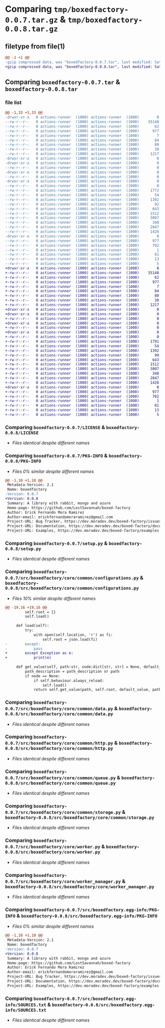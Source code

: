 # Comparing `tmp/boxedfactory-0.0.7.tar.gz` & `tmp/boxedfactory-0.0.8.tar.gz`

## filetype from file(1)

```diff
@@ -1 +1 @@
-gzip compressed data, was "boxedfactory-0.0.7.tar", last modified: Sat Oct 21 14:31:02 2023, max compression
+gzip compressed data, was "boxedfactory-0.0.8.tar", last modified: Sat Oct 21 14:55:27 2023, max compression
```

## Comparing `boxedfactory-0.0.7.tar` & `boxedfactory-0.0.8.tar`

### file list

```diff
@@ -1,33 +1,33 @@
-drwxr-xr-x   0 actions-runner  (1000) actions-runner  (1000)        0 2023-10-21 14:31:02.263048 boxedfactory-0.0.7/
--rw-r--r--   0 actions-runner  (1000) actions-runner  (1000)    35148 2023-10-21 12:55:50.000000 boxedfactory-0.0.7/LICENSE
--rw-r--r--   0 actions-runner  (1000) actions-runner  (1000)       62 2023-10-21 12:59:33.000000 boxedfactory-0.0.7/MANIFEST.in
--rw-r--r--   0 actions-runner  (1000) actions-runner  (1000)      977 2023-10-21 14:31:02.259048 boxedfactory-0.0.7/PKG-INFO
--rw-r--r--   0 actions-runner  (1000) actions-runner  (1000)        7 2023-10-21 12:59:33.000000 boxedfactory-0.0.7/README.md
--rw-r--r--   0 actions-runner  (1000) actions-runner  (1000)       84 2023-10-21 12:55:50.000000 boxedfactory-0.0.7/pyproject.toml
--rw-r--r--   0 actions-runner  (1000) actions-runner  (1000)       80 2023-10-21 12:55:50.000000 boxedfactory-0.0.7/requirements.txt
--rw-r--r--   0 actions-runner  (1000) actions-runner  (1000)       38 2023-10-21 14:31:02.263048 boxedfactory-0.0.7/setup.cfg
--rw-r--r--   0 actions-runner  (1000) actions-runner  (1000)     1217 2023-10-21 12:59:33.000000 boxedfactory-0.0.7/setup.py
-drwxr-xr-x   0 actions-runner  (1000) actions-runner  (1000)        0 2023-10-21 14:31:02.243048 boxedfactory-0.0.7/src/
-drwxr-xr-x   0 actions-runner  (1000) actions-runner  (1000)        0 2023-10-21 14:31:02.243048 boxedfactory-0.0.7/src/boxedfactory/
--rw-r--r--   0 actions-runner  (1000) actions-runner  (1000)        0 2023-10-21 12:55:50.000000 boxedfactory-0.0.7/src/boxedfactory/__init__.py
-drwxr-xr-x   0 actions-runner  (1000) actions-runner  (1000)        0 2023-10-21 14:31:02.255047 boxedfactory-0.0.7/src/boxedfactory/core/
--rw-r--r--   0 actions-runner  (1000) actions-runner  (1000)        0 2023-10-21 12:55:50.000000 boxedfactory-0.0.7/src/boxedfactory/core/__init__.py
-drwxr-xr-x   0 actions-runner  (1000) actions-runner  (1000)        0 2023-10-21 14:31:02.259048 boxedfactory-0.0.7/src/boxedfactory/core/common/
--rw-r--r--   0 actions-runner  (1000) actions-runner  (1000)        0 2023-10-21 12:55:50.000000 boxedfactory-0.0.7/src/boxedfactory/core/common/__init__.py
--rw-r--r--   0 actions-runner  (1000) actions-runner  (1000)     1772 2023-10-21 12:55:50.000000 boxedfactory-0.0.7/src/boxedfactory/core/common/configurations.py
--rw-r--r--   0 actions-runner  (1000) actions-runner  (1000)       54 2023-10-21 12:55:50.000000 boxedfactory-0.0.7/src/boxedfactory/core/common/cryptography.py
--rw-r--r--   0 actions-runner  (1000) actions-runner  (1000)     1392 2023-10-21 14:30:35.000000 boxedfactory-0.0.7/src/boxedfactory/core/common/data.py
--rw-r--r--   0 actions-runner  (1000) actions-runner  (1000)       92 2023-10-21 12:55:50.000000 boxedfactory-0.0.7/src/boxedfactory/core/common/environment.py
--rw-r--r--   0 actions-runner  (1000) actions-runner  (1000)      643 2023-10-21 12:55:50.000000 boxedfactory-0.0.7/src/boxedfactory/core/common/http.py
--rw-r--r--   0 actions-runner  (1000) actions-runner  (1000)     1512 2023-10-21 14:30:35.000000 boxedfactory-0.0.7/src/boxedfactory/core/common/queue.py
--rw-r--r--   0 actions-runner  (1000) actions-runner  (1000)     3007 2023-10-21 14:30:35.000000 boxedfactory-0.0.7/src/boxedfactory/core/common/storage.py
--rw-r--r--   0 actions-runner  (1000) actions-runner  (1000)      348 2023-10-21 12:55:50.000000 boxedfactory-0.0.7/src/boxedfactory/core/test_worker.py
--rw-r--r--   0 actions-runner  (1000) actions-runner  (1000)     2847 2023-10-21 13:47:15.000000 boxedfactory-0.0.7/src/boxedfactory/core/worker.py
--rw-r--r--   0 actions-runner  (1000) actions-runner  (1000)     1426 2023-10-21 12:55:50.000000 boxedfactory-0.0.7/src/boxedfactory/core/worker_manager.py
-drwxr-xr-x   0 actions-runner  (1000) actions-runner  (1000)        0 2023-10-21 14:31:02.251047 boxedfactory-0.0.7/src/boxedfactory.egg-info/
--rw-r--r--   0 actions-runner  (1000) actions-runner  (1000)      977 2023-10-21 14:31:02.000000 boxedfactory-0.0.7/src/boxedfactory.egg-info/PKG-INFO
--rw-r--r--   0 actions-runner  (1000) actions-runner  (1000)      782 2023-10-21 14:31:02.000000 boxedfactory-0.0.7/src/boxedfactory.egg-info/SOURCES.txt
--rw-r--r--   0 actions-runner  (1000) actions-runner  (1000)        1 2023-10-21 14:31:02.000000 boxedfactory-0.0.7/src/boxedfactory.egg-info/dependency_links.txt
--rw-r--r--   0 actions-runner  (1000) actions-runner  (1000)       81 2023-10-21 14:31:02.000000 boxedfactory-0.0.7/src/boxedfactory.egg-info/requires.txt
--rw-r--r--   0 actions-runner  (1000) actions-runner  (1000)       13 2023-10-21 14:31:02.000000 boxedfactory-0.0.7/src/boxedfactory.egg-info/top_level.txt
--rw-r--r--   0 actions-runner  (1000) actions-runner  (1000)        5 2023-10-21 14:30:35.000000 boxedfactory-0.0.7/version.txt
+drwxr-xr-x   0 actions-runner  (1000) actions-runner  (1000)        0 2023-10-21 14:55:27.187866 boxedfactory-0.0.8/
+-rw-r--r--   0 actions-runner  (1000) actions-runner  (1000)    35148 2023-10-21 12:55:50.000000 boxedfactory-0.0.8/LICENSE
+-rw-r--r--   0 actions-runner  (1000) actions-runner  (1000)       62 2023-10-21 12:59:33.000000 boxedfactory-0.0.8/MANIFEST.in
+-rw-r--r--   0 actions-runner  (1000) actions-runner  (1000)      977 2023-10-21 14:55:27.187866 boxedfactory-0.0.8/PKG-INFO
+-rw-r--r--   0 actions-runner  (1000) actions-runner  (1000)        7 2023-10-21 12:59:33.000000 boxedfactory-0.0.8/README.md
+-rw-r--r--   0 actions-runner  (1000) actions-runner  (1000)       84 2023-10-21 12:55:50.000000 boxedfactory-0.0.8/pyproject.toml
+-rw-r--r--   0 actions-runner  (1000) actions-runner  (1000)       80 2023-10-21 12:55:50.000000 boxedfactory-0.0.8/requirements.txt
+-rw-r--r--   0 actions-runner  (1000) actions-runner  (1000)       38 2023-10-21 14:55:27.191866 boxedfactory-0.0.8/setup.cfg
+-rw-r--r--   0 actions-runner  (1000) actions-runner  (1000)     1217 2023-10-21 12:59:33.000000 boxedfactory-0.0.8/setup.py
+drwxr-xr-x   0 actions-runner  (1000) actions-runner  (1000)        0 2023-10-21 14:55:27.179866 boxedfactory-0.0.8/src/
+drwxr-xr-x   0 actions-runner  (1000) actions-runner  (1000)        0 2023-10-21 14:55:27.183866 boxedfactory-0.0.8/src/boxedfactory/
+-rw-r--r--   0 actions-runner  (1000) actions-runner  (1000)        0 2023-10-21 12:55:50.000000 boxedfactory-0.0.8/src/boxedfactory/__init__.py
+drwxr-xr-x   0 actions-runner  (1000) actions-runner  (1000)        0 2023-10-21 14:55:27.187866 boxedfactory-0.0.8/src/boxedfactory/core/
+-rw-r--r--   0 actions-runner  (1000) actions-runner  (1000)        0 2023-10-21 12:55:50.000000 boxedfactory-0.0.8/src/boxedfactory/core/__init__.py
+drwxr-xr-x   0 actions-runner  (1000) actions-runner  (1000)        0 2023-10-21 14:55:27.187866 boxedfactory-0.0.8/src/boxedfactory/core/common/
+-rw-r--r--   0 actions-runner  (1000) actions-runner  (1000)        0 2023-10-21 12:55:50.000000 boxedfactory-0.0.8/src/boxedfactory/core/common/__init__.py
+-rw-r--r--   0 actions-runner  (1000) actions-runner  (1000)     1791 2023-10-21 14:54:58.000000 boxedfactory-0.0.8/src/boxedfactory/core/common/configurations.py
+-rw-r--r--   0 actions-runner  (1000) actions-runner  (1000)       54 2023-10-21 12:55:50.000000 boxedfactory-0.0.8/src/boxedfactory/core/common/cryptography.py
+-rw-r--r--   0 actions-runner  (1000) actions-runner  (1000)     1392 2023-10-21 14:30:35.000000 boxedfactory-0.0.8/src/boxedfactory/core/common/data.py
+-rw-r--r--   0 actions-runner  (1000) actions-runner  (1000)       99 2023-10-21 14:54:58.000000 boxedfactory-0.0.8/src/boxedfactory/core/common/environment.py
+-rw-r--r--   0 actions-runner  (1000) actions-runner  (1000)      643 2023-10-21 12:55:50.000000 boxedfactory-0.0.8/src/boxedfactory/core/common/http.py
+-rw-r--r--   0 actions-runner  (1000) actions-runner  (1000)     1512 2023-10-21 14:30:35.000000 boxedfactory-0.0.8/src/boxedfactory/core/common/queue.py
+-rw-r--r--   0 actions-runner  (1000) actions-runner  (1000)     3007 2023-10-21 14:30:35.000000 boxedfactory-0.0.8/src/boxedfactory/core/common/storage.py
+-rw-r--r--   0 actions-runner  (1000) actions-runner  (1000)      348 2023-10-21 12:55:50.000000 boxedfactory-0.0.8/src/boxedfactory/core/test_worker.py
+-rw-r--r--   0 actions-runner  (1000) actions-runner  (1000)     2847 2023-10-21 13:47:15.000000 boxedfactory-0.0.8/src/boxedfactory/core/worker.py
+-rw-r--r--   0 actions-runner  (1000) actions-runner  (1000)     1426 2023-10-21 12:55:50.000000 boxedfactory-0.0.8/src/boxedfactory/core/worker_manager.py
+drwxr-xr-x   0 actions-runner  (1000) actions-runner  (1000)        0 2023-10-21 14:55:27.187866 boxedfactory-0.0.8/src/boxedfactory.egg-info/
+-rw-r--r--   0 actions-runner  (1000) actions-runner  (1000)      977 2023-10-21 14:55:27.000000 boxedfactory-0.0.8/src/boxedfactory.egg-info/PKG-INFO
+-rw-r--r--   0 actions-runner  (1000) actions-runner  (1000)      782 2023-10-21 14:55:27.000000 boxedfactory-0.0.8/src/boxedfactory.egg-info/SOURCES.txt
+-rw-r--r--   0 actions-runner  (1000) actions-runner  (1000)        1 2023-10-21 14:55:27.000000 boxedfactory-0.0.8/src/boxedfactory.egg-info/dependency_links.txt
+-rw-r--r--   0 actions-runner  (1000) actions-runner  (1000)       81 2023-10-21 14:55:27.000000 boxedfactory-0.0.8/src/boxedfactory.egg-info/requires.txt
+-rw-r--r--   0 actions-runner  (1000) actions-runner  (1000)       13 2023-10-21 14:55:27.000000 boxedfactory-0.0.8/src/boxedfactory.egg-info/top_level.txt
+-rw-r--r--   0 actions-runner  (1000) actions-runner  (1000)        5 2023-10-21 14:54:58.000000 boxedfactory-0.0.8/version.txt
```

### Comparing `boxedfactory-0.0.7/LICENSE` & `boxedfactory-0.0.8/LICENSE`

 * *Files identical despite different names*

### Comparing `boxedfactory-0.0.7/PKG-INFO` & `boxedfactory-0.0.8/PKG-INFO`

 * *Files 0% similar despite different names*

```diff
@@ -1,10 +1,10 @@
 Metadata-Version: 2.1
 Name: boxedfactory
-Version: 0.0.7
+Version: 0.0.8
 Summary: A library with rabbit, mongo and azure
 Home-page: https://github.com/LostSavannah/boxed-factory
 Author: Erick Fernando Mora Ramirez
 Author-email: erickfernandomoraramirez@gmail.com
 Project-URL: Bug Tracker, https://dev.moradev.dev/boxed-factory/issues
 Project-URL: Documentation, https://dev.moradev.dev/boxed-factory/documentation
 Project-URL: Examples, https://dev.moradev.dev/boxed-factory/examples
```

### Comparing `boxedfactory-0.0.7/setup.py` & `boxedfactory-0.0.8/setup.py`

 * *Files identical despite different names*

### Comparing `boxedfactory-0.0.7/src/boxedfactory/core/common/configurations.py` & `boxedfactory-0.0.8/src/boxedfactory/core/common/configurations.py`

 * *Files 10% similar despite different names*

```diff
@@ -19,16 +19,16 @@
         self.root = {}
         self.load()
 
     def load(self):
         try:
             with open(self.location, 'r') as fi:
                 self.root = json.load(fi)
-        except:
-            pass
+        except Exception as e:
+            print(e)
 
     def get_value(self, path:str, node:dict[str, str] = None, default_value = None, path_description:str = None) -> Obj:
         path_description = path_description or path
         if node == None:
             if self.behaviour.always_reload:
                 self.load()
             return self.get_value(path, self.root, default_value, path_description)
```

### Comparing `boxedfactory-0.0.7/src/boxedfactory/core/common/data.py` & `boxedfactory-0.0.8/src/boxedfactory/core/common/data.py`

 * *Files identical despite different names*

### Comparing `boxedfactory-0.0.7/src/boxedfactory/core/common/http.py` & `boxedfactory-0.0.8/src/boxedfactory/core/common/http.py`

 * *Files identical despite different names*

### Comparing `boxedfactory-0.0.7/src/boxedfactory/core/common/queue.py` & `boxedfactory-0.0.8/src/boxedfactory/core/common/queue.py`

 * *Files identical despite different names*

### Comparing `boxedfactory-0.0.7/src/boxedfactory/core/common/storage.py` & `boxedfactory-0.0.8/src/boxedfactory/core/common/storage.py`

 * *Files identical despite different names*

### Comparing `boxedfactory-0.0.7/src/boxedfactory/core/worker.py` & `boxedfactory-0.0.8/src/boxedfactory/core/worker.py`

 * *Files identical despite different names*

### Comparing `boxedfactory-0.0.7/src/boxedfactory/core/worker_manager.py` & `boxedfactory-0.0.8/src/boxedfactory/core/worker_manager.py`

 * *Files identical despite different names*

### Comparing `boxedfactory-0.0.7/src/boxedfactory.egg-info/PKG-INFO` & `boxedfactory-0.0.8/src/boxedfactory.egg-info/PKG-INFO`

 * *Files 0% similar despite different names*

```diff
@@ -1,10 +1,10 @@
 Metadata-Version: 2.1
 Name: boxedfactory
-Version: 0.0.7
+Version: 0.0.8
 Summary: A library with rabbit, mongo and azure
 Home-page: https://github.com/LostSavannah/boxed-factory
 Author: Erick Fernando Mora Ramirez
 Author-email: erickfernandomoraramirez@gmail.com
 Project-URL: Bug Tracker, https://dev.moradev.dev/boxed-factory/issues
 Project-URL: Documentation, https://dev.moradev.dev/boxed-factory/documentation
 Project-URL: Examples, https://dev.moradev.dev/boxed-factory/examples
```

### Comparing `boxedfactory-0.0.7/src/boxedfactory.egg-info/SOURCES.txt` & `boxedfactory-0.0.8/src/boxedfactory.egg-info/SOURCES.txt`

 * *Files identical despite different names*

